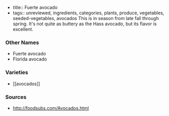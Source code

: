 - title:: Fuerte avocado
- tags:: unreviewed, ingredients, categories, plants, produce, vegetables, seeded-vegetables, avocados
This is in season from late fall through spring. It's not quite as buttery as the Hass avocado, but its flavor is excellent.

### Other Names

* Fuerte avocado
* Florida avocado

### Varieties

* [[avocados]]

### Sources
* http://foodsubs.com/Avocados.html
